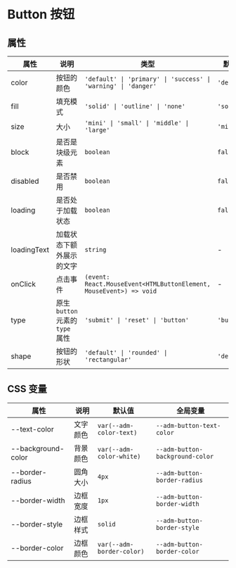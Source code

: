# Button 按钮

<!-- <code src="./demos/demo1.tsx"></code>
<code src="./demos/demo2.tsx" debug></code> -->

## 属性

| 属性        | 说明                             | 类型                                                               | 默认值      |
| ----------- | -------------------------------- | ------------------------------------------------------------------ | ----------- |
| color       | 按钮的颜色                       | `'default' \| 'primary' \| 'success' \| 'warning' \| 'danger'`     | `'default'` |
| fill        | 填充模式                         | `'solid' \| 'outline' \| 'none'`                                   | `'solid'`   |
| size        | 大小                             | `'mini' \| 'small' \| 'middle' \| 'large'`                         | `'middle'`  |
| block       | 是否是块级元素                   | `boolean`                                                          | `false`     |
| disabled    | 是否禁用                         | `boolean`                                                          | `false`     |
| loading     | 是否处于加载状态                 | `boolean`                                                          | `false`     |
| loadingText | 加载状态下额外展示的文字         | `string`                                                           | -           |
| onClick     | 点击事件                         | `(event: React.MouseEvent<HTMLButtonElement, MouseEvent>) => void` | -           |
| type        | 原生 `button` 元素的 `type` 属性 | `'submit' \| 'reset' \| 'button'`                                  | `'button'`  |
| shape       | 按钮的形状                       | `'default' \| 'rounded' \| 'rectangular'`                          | `'default'` |

## CSS 变量

| 属性               | 说明     | 默认值                    | 全局变量                        |
| ------------------ | -------- | ------------------------- | ------------------------------- |
| --text-color       | 文字颜色 | `var(--adm-color-text)`   | `--adm-button-text-color`       |
| --background-color | 背景颜色 | `var(--adm-color-white)`  | `--adm-button-background-color` |
| --border-radius    | 圆角大小 | `4px`                     | `--adm-button-border-radius`    |
| --border-width     | 边框宽度 | `1px`                     | `--adm-button-border-width`     |
| --border-style     | 边框样式 | `solid`                   | `--adm-button-border-style`     |
| --border-color     | 边框颜色 | `var(--adm-border-color)` | `--adm-button-border-color`     |
